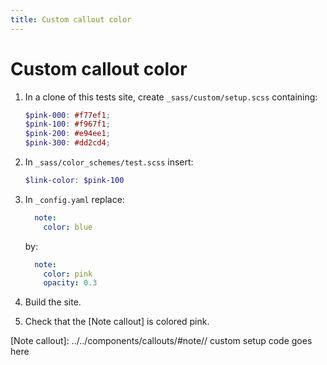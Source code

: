 ```yaml
---
title: Custom callout color
---
```


# Custom callout color

1.  In a clone of this tests site, create `_sass/custom/setup.scss` containing:

    ```scss
    $pink-000: #f77ef1;
    $pink-100: #f967f1;
    $pink-200: #e94ee1;
    $pink-300: #dd2cd4;
    ```

1.  In `_sass/color_schemes/test.scss` insert:

    ```scss
    $link-color: $pink-100
    ```

1.  In `_config.yaml` replace:

    ```yaml
      note:
        color: blue
    ```
    
    by:
    
    ```yaml
      note:
        color: pink
        opacity: 0.3
    ```
  
1.  Build the site.

1.  Check that the [Note callout] is colored pink.

[Note callout]: ../../components/callouts/#note// custom setup code goes here
